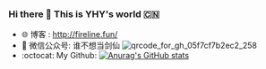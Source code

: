 ### Hi there 👋 This is YHY's world 🇨🇳
- :globe_with_meridians: 博客 : http://fireline.fun/
- :tada: 微信公众号: 谁不想当剑仙 ![qrcode_for_gh_05f7cf7b2ec2_258](https://rawcdn.githack.com/yhy0/PicGoImg/ed84a34833e3682fa0638d825f6e0ccfceaa18c1/goby/20210310205241.jpg)
- :octocat: My Github: [![Anurag's GitHub stats](https://github-readme-stats.vercel.app/api?username=yhy0)](https://github.com/anuraghazra/github-readme-stats)



<!--
**yhy0/yhy0** is a ✨ _special_ ✨ repository because its `README.md` (this file) appears on your GitHub profile.

Here are some ideas to get you started:

- 🔭 I’m currently working on ...
- 🌱 I’m currently learning ...
- 👯 I’m looking to collaborate on ...
- 🤔 I’m looking for help with ...
- 💬 Ask me about ...
- 📫 How to reach me: ...
- 😄 Pronouns: ...
- ⚡ Fun fact: ...
-->
